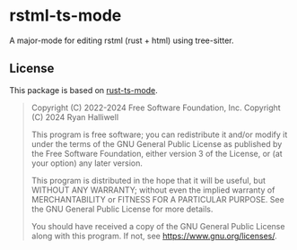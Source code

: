 # rstml-ts-mode

A major-mode for editing rstml (rust + html) using tree-sitter.

## License

This package is based on [rust-ts-mode](https://github.com/emacs-mirror/emacs/blob/master/lisp/progmodes/rust-ts-mode.el).

> Copyright (C) 2022-2024 Free Software Foundation, Inc.
> Copyright (C) 2024 Ryan Halliwell
>
> This program is free software; you can redistribute it and/or modify
> it under the terms of the GNU General Public License as published by
> the Free Software Foundation, either version 3 of the License, or
> (at your option) any later version.
>
> This program is distributed in the hope that it will be useful,
> but WITHOUT ANY WARRANTY; without even the implied warranty of
> MERCHANTABILITY or FITNESS FOR A PARTICULAR PURPOSE.  See the
> GNU General Public License for more details.
>
> You should have received a copy of the GNU General Public License
> along with this program.  If not, see <https://www.gnu.org/licenses/>.
